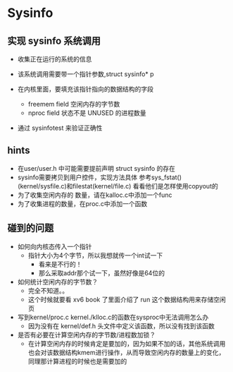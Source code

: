 # Sysinfo

## 实现 sysinfo 系统调用
- 收集正在运行的系统的信息
- 该系统调用需要带一个指针参数,struct sysinfo* p
- 在内核里面，要填充该指针指向的数据结构的字段
  - freemem field 空闲内存的字节数
  - nproc field 状态不是 UNUSED 的进程数量

-  通过 sysinfotest 来验证正确性

## hints
- 在user/user.h 中可能需要提前声明 struct sysinfo 的存在
- sysinfo需要拷贝到用户控件，实现方法具体 参考sys_fstat()(kernel/sysfile.c)和filestat(kernel/file.c) 看看他们是怎样使用copyout的
- 为了收集空闲内存的 数量，请在kalloc.c中添加一个func
- 为了收集进程的数量，在proc.c中添加一个函数

## 碰到的问题
- 如何向内核态传入一个指针
  - 指针大小为4个字节，所以我想就传一个int试一下
    - 看来是不行的！
    - 那么采取addr那个试一下，虽然好像是64位的
- 如何统计空闲内存的字节数？
  - 完全不知道。。
  - 这个时候就要看 xv6 book 了里面介绍了 run 这个数据结构用来存储空闲页
- 写到kernel/proc.c kernel./klloc.c的函数在sysproc中无法调用怎么办
  - 因为没有在 kernel/def.h 头文件中定义该函数，所以没有找到该函数
- 是否有必要在计算空闲内存的字节数/进程数加锁？
  - 在计算空闲内存的时候肯定是要加的，因为如果不加的话，其他系统调用也会对该数据结构kmem进行操作，从而导致空闲内存的数量上的变化，同理那计算进程的时候也是需要加的
